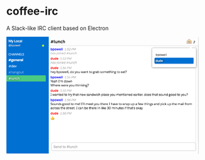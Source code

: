 # coffee-irc
A Slack-like IRC client based on Electron

![alt text](https://github.com/brpowell/coffee-irc/blob/master/screenshot.png?raw=true "Screenshot of client")
